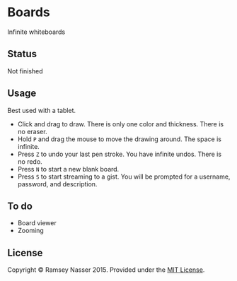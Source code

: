 # Boards

Infinite whiteboards

## Status

Not finished

## Usage

Best used with a tablet.

* Click and drag to draw. There is only one color and thickness. There is no eraser.
* Hold `P` and drag the mouse to move the drawing around. The space is infinite.
* Press `Z` to undo your last pen stroke. You have infinite undos. There is no redo.
* Press `N` to start a new blank board.
* Press `S` to start streaming to a gist. You will be prompted for a username, password, and description.

## To do

* Board viewer
* Zooming

## License

Copyright © Ramsey Nasser 2015. Provided under the [MIT License](http://opensource.org/licenses/MIT).
